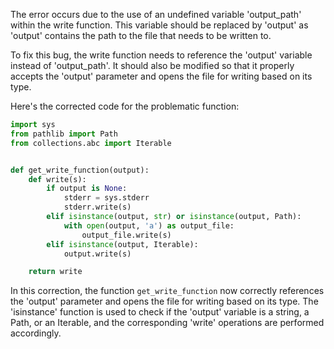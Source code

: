 The error occurs due to the use of an undefined variable 'output_path' within the write function. This variable should be replaced by 'output' as 'output' contains the path to the file that needs to be written to.

To fix this bug, the write function needs to reference the 'output' variable instead of 'output_path'. It should also be modified so that it properly accepts the 'output' parameter and opens the file for writing based on its type.

Here's the corrected code for the problematic function:

```python
import sys
from pathlib import Path
from collections.abc import Iterable


def get_write_function(output):
    def write(s):
        if output is None:
            stderr = sys.stderr
            stderr.write(s)
        elif isinstance(output, str) or isinstance(output, Path):
            with open(output, 'a') as output_file:
                output_file.write(s)
        elif isinstance(output, Iterable):
            output.write(s)

    return write
```
In this correction, the function `get_write_function` now correctly references the 'output' parameter and opens the file for writing based on its type. The 'isinstance' function is used to check if the 'output' variable is a string, a Path, or an Iterable, and the corresponding 'write' operations are performed accordingly.